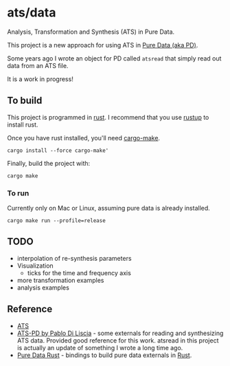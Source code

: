 # ats/data

Analysis, Transformation and Synthesis (ATS) in Pure Data.

This project is a new approach for using ATS in [Pure Data (aka PD)](https://puredata.info/).

Some years ago I wrote an object for PD called `atsread` that simply read out data from an ATS file.

It is a work in progress!

## To build

This project is programmed in [rust](https://www.rust-lang.org/).  I recommend that you use [rustup](https://rustup.rs/) to install rust.

Once you have rust installed, you'll need [cargo-make](https://sagiegurari.github.io/cargo-make/).

```
cargo install --force cargo-make'
```

Finally, build the project with:

```
cargo make
```

### To run

Currently only on Mac or Linux, assuming pure data is already installed.

```
cargo make run --profile=release
```


## TODO

* interpolation of re-synthesis parameters
* Visualization
	* ticks for the time and frequency axis
* more transformation examples
* analysis examples


## Reference

* [ATS](https://dxarts.washington.edu/wiki/analysis-transformation-and-synthesis-ats)
* [ATS-PD by Pablo Di Liscia](https://github.com/odiliscia/ats-pd_gh) - some externals for reading and synthesizing ATS data.
	Provided good reference for this work. atsread in this project is actually an update of something I wrote a long time ago.
* [Pure Data Rust](https://github.com/x37v/puredata-rust) - bindings to build pure data externals in [Rust](https://www.rust-lang.org/).
